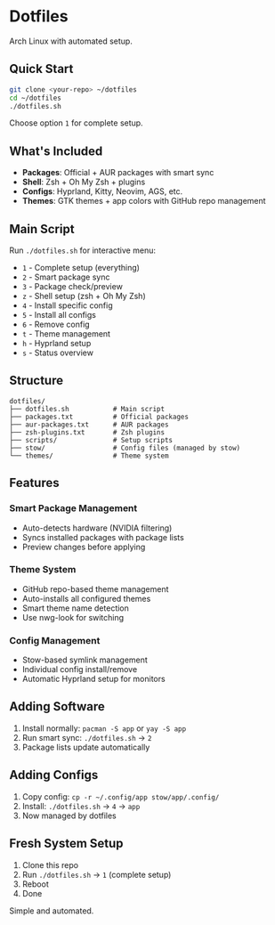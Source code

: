 # Dotfiles

Arch Linux with automated setup.

## Quick Start

```bash
git clone <your-repo> ~/dotfiles
cd ~/dotfiles
./dotfiles.sh
```

Choose option `1` for complete setup.

## What's Included

- **Packages**: Official + AUR packages with smart sync
- **Shell**: Zsh + Oh My Zsh + plugins  
- **Configs**: Hyprland, Kitty, Neovim, AGS, etc.
- **Themes**: GTK themes + app colors with GitHub repo management

## Main Script

Run `./dotfiles.sh` for interactive menu:

- `1` - Complete setup (everything)
- `2` - Smart package sync
- `3` - Package check/preview
- `z` - Shell setup (zsh + Oh My Zsh)
- `4` - Install specific config
- `5` - Install all configs
- `6` - Remove config
- `t` - Theme management
- `h` - Hyprland setup
- `s` - Status overview

## Structure

```
dotfiles/
├── dotfiles.sh           # Main script
├── packages.txt          # Official packages
├── aur-packages.txt      # AUR packages  
├── zsh-plugins.txt       # Zsh plugins
├── scripts/              # Setup scripts
├── stow/                 # Config files (managed by stow)
└── themes/               # Theme system
```

## Features

### Smart Package Management
- Auto-detects hardware (NVIDIA filtering)
- Syncs installed packages with package lists
- Preview changes before applying

### Theme System
- GitHub repo-based theme management
- Auto-installs all configured themes
- Smart theme name detection
- Use nwg-look for switching

### Config Management
- Stow-based symlink management
- Individual config install/remove
- Automatic Hyprland setup for monitors

## Adding Software

1. Install normally: `pacman -S app` or `yay -S app`
2. Run smart sync: `./dotfiles.sh` → `2`
3. Package lists update automatically

## Adding Configs

1. Copy config: `cp -r ~/.config/app stow/app/.config/`
2. Install: `./dotfiles.sh` → `4` → `app`
3. Now managed by dotfiles

## Fresh System Setup

1. Clone this repo
2. Run `./dotfiles.sh` → `1` (complete setup)
3. Reboot
4. Done

Simple and automated.